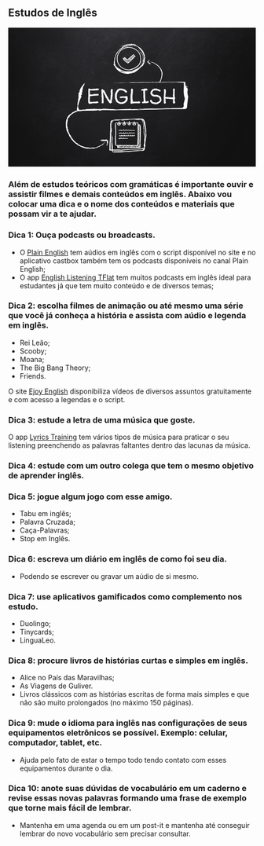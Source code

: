 ## Estudos de Inglês
<img src="https://github.com/Patricia-Bianca-Lana-Largura/English-studies/blob/master/Images/img1.png" width="950">

### Além de estudos teóricos com gramáticas é importante ouvir e assistir filmes e demais conteúdos em inglês. Abaixo vou colocar uma dica e o nome dos conteúdos e materiais que possam vir a te ajudar.

### Dica 1: Ouça podcasts ou broadcasts.

- O [Plain English](https://plainenglish.com/) tem aúdios em inglês com o script disponível no site e no aplicativo castbox também tem os podcasts disponíveis no canal Plain English;
- O app [English Listening TFlat](https://play.google.com/store/apps/details?id=com.tflat.spotlight&hl=en_US) tem muitos podcasts em inglês ideal para estudantes já que tem muito conteúdo e de diversos temas;

### Dica 2: escolha filmes de animação ou até mesmo uma série que você já conheça a história e assista com aúdio e legenda em inglês.
- Rei Leão;
- Scooby;
- Moana;
- The Big Bang Theory;
- Friends.

O site [Ejoy English](https://ejoy-english.com/go/category/tv-show/100001) disponibiliza vídeos de diversos assuntos gratuitamente e com acesso a legendas e o script.

### Dica 3: estude a letra de uma música que goste.

O app [Lyrics Training](https://lyricstraining.com/app) tem vários tipos de música para praticar o seu listening preenchendo as palavras faltantes dentro das lacunas da música.

### Dica 4: estude com um outro colega que tem o mesmo objetivo de aprender inglês.

### Dica 5: jogue algum jogo com esse amigo.
- Tabu em inglês;
- Palavra Cruzada;
- Caça-Palavras;
- Stop em Inglês.

### Dica 6: escreva um diário em inglês de como foi seu dia.
- Podendo se escrever ou gravar um aúdio de si mesmo.

### Dica 7: use aplicativos gamificados como complemento nos estudo.
- Duolingo;
- Tinycards;
- LinguaLeo.

### Dica 8: procure livros de histórias curtas e simples em inglês.
- Alice no País das Maravilhas;
- As Viagens de Guliver.
- Livros clássicos com as histórias escritas de forma mais simples e que não são muito prolongados (no máximo 150 páginas).

### Dica 9: mude o idioma para inglês nas configurações de seus equipamentos eletrônicos se possível. Exemplo: celular, computador, tablet, etc.
- Ajuda pelo fato de estar o tempo todo tendo contato com esses equipamentos durante o dia.

### Dica 10: anote suas dúvidas de vocabulário em um caderno e revise essas novas palavras formando uma frase de exemplo que torne mais fácil de lembrar.
- Mantenha em uma agenda ou em um post-it e mantenha até conseguir lembrar do novo vocabulário sem precisar consultar.


